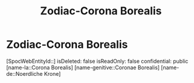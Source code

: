 ﻿---
title: "Zodiac-Corona Borealis"
type: Zodiac
tags:
- astro/Zodiac

---

# Zodiac-Corona Borealis

[SpocWebEntityId::]
isDeleted: false
isReadOnly: false
confidential: public
[name-la::Corona Borealis]
[name-genitive::Coronae Borealis]
[name-de::Noerdliche Krone]
